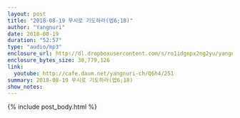 ```yaml
---
layout: post
title: "2018-08-19 무시로 기도하라(엡6;18)"
author: "Yangnuri"
date: 2018-08-19
duration: "52:57"
type: "audio/mp3"
enclosure_url: http://dl.dropboxusercontent.com/s/ro1idgnpx2ng2yu/yangnurichurch180819.mp3
enclosure_bytes_size: 38,779,126
link:
  youtube: http://cafe.daum.net/yangnuri-ch/Q6h4/251
summary: 2018-08-19 무시로 기도하라(엡6;18)
show_notes:
---
```


{% include post_body.html %}
